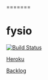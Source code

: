 =======
# fysio

[![Build Status](https://travis-ci.org/kummitus/fysio.png)](https://travis-ci.org/kummitus/fysio)

[Heroku](https://murmuring-oasis-41354.herokuapp.com)

[Backlog](https://docs.google.com/spreadsheets/d/1jfjklsfU010FvHHj6rzSbhvvMsHWwTzUubCUJlhY1pw/) 


